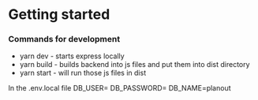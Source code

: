 # Getting started

### Commands for development

- yarn dev - starts express locally
- yarn build - builds backend into js files and put them into dist directory
- yarn start - will run those js files in dist

In the .env.local file
DB_USER=<postgres user>
DB_PASSWORD=<password>
DB_NAME=planout
